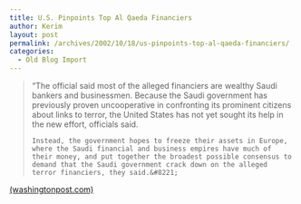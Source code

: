 ```yaml
---
title: U.S. Pinpoints Top Al Qaeda Financiers
author: Kerim
layout: post
permalink: /archives/2002/10/18/us-pinpoints-top-al-qaeda-financiers/
categories:
  - Old Blog Import
---
```


>   &#8220;The official said most of the alleged financiers are wealthy Saudi bankers and businessmen. Because the Saudi government has previously proven uncooperative in confronting its prominent citizens about links to terror, the United States has not yet sought its help in the new effort, officials said. 
>   
>   
>     Instead, the government hopes to freeze their assets in Europe, where the Saudi financial and business empires have much of their money, and put together the broadest possible consensus to demand that the Saudi government crack down on the alleged terror financiers, they said.&#8221;
>   


<a href="http://www.washingtonpost.com/wp-dyn/articles/A43643-2002Oct17.html" onclick="_gaq.push(['_trackEvent', 'outbound-article', 'http://www.washingtonpost.com/wp-dyn/articles/A43643-2002Oct17.html', '(washingtonpost.com)']);" >(washingtonpost.com)</a>


